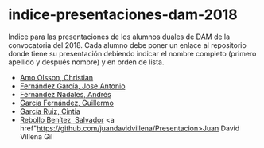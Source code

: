 # indice-presentaciones-dam-2018

Indice para las presentaciones de los alumnos duales de DAM de la convocatoria del 2018. Cada alumno debe poner un enlace al repositorio donde tiene su presentación debiendo indicar el nombre completo (primero apellido y después nombre) y en orden de lista.

* [Amo Olsson, Christian](https://github.com/christianraulamo/Exposicion-Viewnext)  
* [Fernández García, Jose Antonio](https://github.com/joseanfernandez/BizImagine-FutureConnections-JoseAntonioFernandez)
* [Fernández Nadales, Andrés](https://github.com/andresfernandeznad/DXC.technology---ANDRES-FERNANDEZ-NADALES)
* [García Fernández, Guillermo](https://github.com/GuillermoGarcia/presentacion-dam-2018)
* [García Ruiz, Cintia](https://github.com/cyntigr/PROPERLY-CINTIA_GARCIA_RUIZ)
* [Rebollo Benítez, Salvador](https://github.com/SalvaRebollo/DEKRA-Salvador-Rebollo-Benitez)
<a href"https://github.com/juandavidvillena/Presentacion>Juan David Villena Gil</a> 
